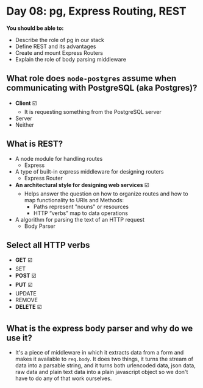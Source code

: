 # Day 08: pg, Express Routing, REST

**You should be able to:**
- Describe the role of pg in our stack
- Define REST and its advantages
- Create and mount Express Routers
- Explain the role of body parsing middleware


## What role does `node-postgres` assume when communicating with PostgreSQL (aka Postgres)?

- **Client** ☑️
  - It is requesting something from the PostgreSQL server
- Server
- Neither


## What is REST?

- A node module for handling routes
  - Express
- A type of built-in express middleware for designing routers
  - Express Router
- **An architectural style for designing web services** ☑️
  - Helps answer the question on how to organize routes and how to map functionality to URIs and Methods:
    - Paths represent "nouns" or resources
    - HTTP “verbs” map to data operations
- A algorithm for parsing the text of an HTTP request
  - Body Parser


## Select all HTTP verbs

- **GET** ☑️
- SET
- **POST** ☑️
- **PUT** ☑️
- UPDATE
- REMOVE
- **DELETE** ☑️


## What is the express body parser and why do we use it?

- It's a piece of middleware in which it extracts data from a form and makes it available to `req.body`. It does two things, it turns the stream of data into a parsable string, and it turns both urlencoded data, json data, raw data and plain text data into a plain javascript object so we don't have to do any of that work ourselves.
